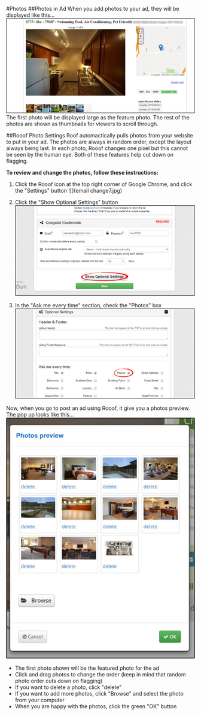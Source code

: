 #Photos
##Photos in Ad
When you add photos to your ad, they will be displayed like this...
![](photos1.jpg)<br>
The first photo will be displayed large as the feature photo. The rest of the photos are shown as thumbnails for viewers to scroll through.

##Rooof Photo Settings
Roof automactically pulls photos from your website to put in your ad. The photos are always in random order, except the layout always being last. In each photo, Rooof changes one pixel but this cannot be seen by the human eye. Both of these features help cut down on flagging. 

**To review and change the photos, follow these instructions:**

1. Click the Rooof icon at the top right corner of Google Chrome, and click the "Settings" button
![](email change7.jpg)<br>

2. Click the "Show Optional Settings" button
![](photos2.jpg)<br>

3. In the "Ask me every time" section, check the "Photos" box
![](photos3.jpg)<br>

Now, when you go to post an ad using Rooof, it give you a photos preview. The pop up looks like this...<br>
![](photos4.jpg)

- The first photo shown will be the featured photo for the ad
- Click and drag photos to change the order (keep in mind that random photo order cuts down on flagging)
- If you want to delete a photo, click "delete"
- If you want to add more photos, click "Browse" and select the photo from your computer
- When you are happy with the photos, click the green "OK" button